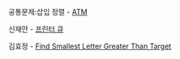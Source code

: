 공통문제:삽입 정렬 - [ATM](https://www.acmicpc.net/problem/11399)

신재안 - [프린터 큐](https://www.acmicpc.net/problem/1966)

김효정 - [Find Smallest Letter Greater Than Target](https://leetcode.com/problems/find-smallest-letter-greater-than-target?envType=study-plan-v2&envId=binary-search)
